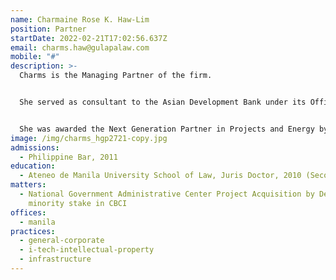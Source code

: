 ```yaml
---
name: Charmaine Rose K. Haw-Lim
position: Partner
startDate: 2022-02-21T17:02:56.637Z
email: charms.haw@gulapalaw.com
mobile: "#"
description: >-
  Charms is the Managing Partner of the firm.


  She served as consultant to the Asian Development Bank under its Office of General Counsel – Sovereign and Non-sovereign Operations before she became part of Gulapa Law.


  She was awarded the Next Generation Partner in Projects and Energy by the Legal 500 in 2020, 2021, and 2022, and the Recommended Lawyer in Corporate/M&A by the Legal 500 in 2019.
image: /img/charms_hgp2721-copy.jpg
admissions:
  - Philippine Bar, 2011
education:
  - Ateneo de Manila University School of Law, Juris Doctor, 2010 (Second Honors)
matters:
  - National Government Administrative Center Project Acquisition by Densan of a
    minority stake in CBCI
offices:
  - manila
practices:
  - general-corporate
  - i-tech-intellectual-property
  - infrastructure
---
```

